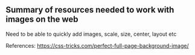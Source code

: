 ## Summary of resources needed to work with images on the web

Need to be able to quickly add images, scale, size, center, layout etc

References:
https://css-tricks.com/perfect-full-page-background-image/
